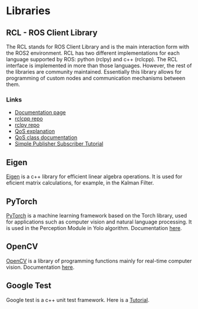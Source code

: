 # Libraries

## RCL - ROS Client Library

The RCL stands for ROS Client Library and is the main interaction form with the ROS2 environment. RCL has two different implementations for each language supported by ROS: python (rclpy) and c++ (rclcpp). 
The RCL interface is implemented in more than those languages. However, the rest of the libraries are community maintained. 
Essentially this library allows for programming of custom nodes and communication mechanisms between them. 

### Links
- [Documentation page](https://docs.ros.org/en/rolling/Concepts/About-ROS-2-Client-Libraries.html)
- [rclcpp repo](https://github.com/ros2/rclcpp)
- [rclpy repo](https://github.com/ros2/rclpy)
- [QoS explanation](https://design.ros2.org/articles/qos_deadline_liveliness_lifespan.html)
- [QoS class documentation](https://docs.ros2.org/foxy/api/rclcpp/classrclcpp_1_1QoS.html#ad7e932d8e2f636c80eff674546ec3963)
- [Simple Publisher Subscriber Tutorial](https://docs.ros.org/en/foxy/Tutorials/Beginner-Client-Libraries/Writing-A-Simple-Cpp-Publisher-And-Subscriber.html)

## Eigen

[Eigen](https://eigen.tuxfamily.org/index.php?title=Main_Page) is a c++ library for efficient linear algebra operations. It is used for eficient matrix calculations, for example, in the Kalman Filter.

## PyTorch

[PyTorch](https://pytorch.org) is a machine learning framework based on the Torch library, used for applications such as computer vision and natural language processing. It is used in the Perception Module in Yolo algorithm. Documentation [here](https://pytorch.org/docs/2.1/).

## OpenCV

[OpenCV](https://opencv.org) is a library of programming functions mainly for real-time computer vision. Documentation [here](https://docs.opencv.org/4.x/d6/d00/tutorial_py_root.html).

## Google Test

Google test is a c++ unit test framework. Here is a [Tutorial](https://www.youtube.com/watch?v=JJqRlSTQlh4&t=1453s).





